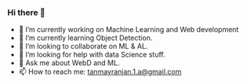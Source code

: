 ### Hi there 👋

- 🔭 I’m currently working on Machine Learning and Web development
- 🌱 I’m currently learning Object Detection.
- 👯 I’m looking to collaborate on ML & AL.
- 🤔 I’m looking for help with data Science stuff.
- 💬 Ask me about WebD and ML.
- 📫 How to reach me: tanmayranjan.1.a@gmail.com
<!--
**tanmayr27/tanmayr27** is a ✨ _special_ ✨ repository because its `README.md` (this file) appears on your GitHub profile.

Here are some ideas to get you started:
- 😄 Pronouns: ...
- ⚡ Fun fact: ...
-->
